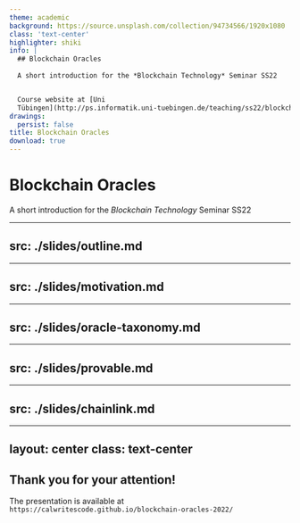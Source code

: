 ```yaml
---
theme: academic
background: https://source.unsplash.com/collection/94734566/1920x1080
class: 'text-center'
highlighter: shiki
info: |
  ## Blockchain Oracles
  
  A short introduction for the *Blockchain Technology* Seminar SS22


  Course website at [Uni
  Tübingen](http://ps.informatik.uni-tuebingen.de/teaching/ss22/blockchain/)
drawings:
  persist: false
title: Blockchain Oracles
download: true
---
```


# Blockchain Oracles

A short introduction for the *Blockchain Technology* Seminar SS22


---
src: ./slides/outline.md
---

---
src: ./slides/motivation.md
---

---
src: ./slides/oracle-taxonomy.md
---

---
src: ./slides/provable.md
---

---
src: ./slides/chainlink.md
---

---
layout: center
class: text-center
---

## Thank you for your attention!

The presentation is available at `https://calwritescode.github.io/blockchain-oracles-2022/`